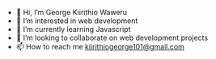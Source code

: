 - 👋 Hi, I’m George Kiirithio Waweru
- 👀 I’m interested in web development
- 🌱 I’m currently learning Javascript
- 💞️ I’m looking to collaborate on web development projects
- 📫 How to reach me kiirithiogeorge101@gmail.com

<!---
kiirithio/kiirithio is a ✨ special ✨ repository because its `README.md` (this file) appears on your GitHub profile.
You can click the Preview link to take a look at your changes.
--->
